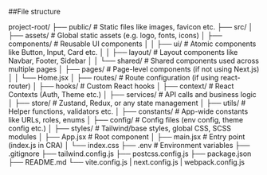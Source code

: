 
##File structure

project-root/
├── public/                   # Static files like images, favicon etc.
├── src/
│   ├── assets/              # Global static assets (e.g. logo, fonts, icons)
│   ├── components/          # Reusable UI components
│   │   ├── ui/              # Atomic components like Button, Input, Card etc.
│   │   ├── layout/          # Layout components like Navbar, Footer, Sidebar
│   │   └── shared/          # Shared components used across multiple pages
│   ├── pages/               # Page-level components (if not using Next.js)
│   │   └── Home.jsx
│   ├── routes/              # Route configuration (if using react-router)
│   ├── hooks/               # Custom React hooks
│   ├── context/             # React Contexts (Auth, Theme etc.)
│   ├── services/            # API calls and business logic
│   ├── store/               # Zustand, Redux, or any state management
│   ├── utils/               # Helper functions, validators etc.
│   ├── constants/           # App-wide constants like URLs, roles, enums
│   ├── config/              # Config files (env config, theme config etc.)
│   ├── styles/              # Tailwind/base styles, global CSS, SCSS modules
│   ├── App.jsx              # Root component
│   ├── main.jsx             # Entry point (index.js in CRA)
│   └── index.css
├── .env                     # Environment variables
├── .gitignore
├── tailwind.config.js
├── postcss.config.js
├── package.json
├── README.md
└── vite.config.js | next.config.js | webpack.config.js
